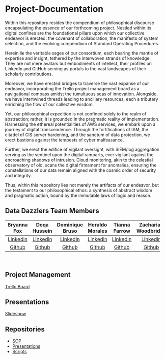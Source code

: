 # Project-Documentation
Within this repository resides the compendium of philosophical discourse encapsulating the essence of our forthcoming project. Nestled within its digital confines are the foundational pillars upon which our collective endeavor is erected: the covenant of collaboration, the manifesto of system selection, and the evolving compendium of Standard Operating Procedures.

Herein lie the veritable sages of our consortium, each bearing the mantle of expertise and insight, tethered by the interwoven strands of knowledge. They are not mere avatars but embodiments of intellect, their profiles on LinkedIn and GitHub serving as portals to the vast landscapes of their scholarly contributions.

Moreover, we have erected bridges to traverse the vast expanse of our endeavor, incorporating the Trello project management board as a navigational compass amidst the tumultuous seas of innovation. Alongside, we have intertwined threads leading to ancillary resources, each a tributary enriching the flow of our collective wisdom.

Yet, our philosophical expedition is not confined solely to the realm of abstraction; rather, it is grounded in the pragmatic reality of implementation. Harnessing the ethereal potentialities of AWS services, we embark upon a journey of digital transcendence. Through the fortifications of IAM, the citadel of CIS server hardening, and the sanctum of data protection, we erect bastions against the tempests of cyber malfeasance.

Further, we erect the edifice of vigilant oversight, with SIEM/log aggregation serving as the sentinel upon the digital ramparts, ever vigilant against the encroaching shadows of intrusion. Cloud monitoring, akin to the celestial observatory of old, scans the digital firmament for anomalies, ensuring the constellations of our data remain aligned with the cosmic order of security and integrity.

Thus, within this repository lies not merely the artifacts of our endeavor, but the testament to our philosophical ethos: a synthesis of abstract wisdom and pragmatic action, bound by the immutable laws of logic and reason.


## Data Dazzlers Team Members
Bryanna Fox | Deqa Hussein | Dominique Bruso | Heraldo Morales | Tianna Farrow | Zachariah Woodbridge
|:----------------------:|:-----------------------:|:----------------------:|:----------------------:|:----------------------:|:----------------------:|
| [Linkedin](https://www.linkedin.com/in/bryannafox)| [Linkedin]((https://www.linkedin.com/in/deqa-hussein-408196144/)) | [Linkedin](https://www.linkedin.com/in/dominique) | [Linkedin](https://www.linkedin.com/in/heraldo-morales/) | [Linkedin](https://www.linkedin.com/in/tianna) | [Linkedin](https://www.linkedin.com/in/zachariahw) 
| [Github](https://github.com/bryanna)| [Github]((https://github.com/DeqaHussein)) | [Github](https://github.com/dominique) | [Github](https://github.com/heraldo) | [Github](https://github.com/tianna) | [Github](https://github.com/Z-Zachattack) 

<br>

## Project Management
[Trello Board](https://github.com/orgs/Data-Dazzlers/projects/1/views/1)


## Presentations
[Slideshow]()

## Repositories
* [SOP](https://github.com/Data-Dazzlers/Project-Documentation)
* [Presentations]()
* [Scripts](https://github.com/Data-Dazzlers/Scripts)
